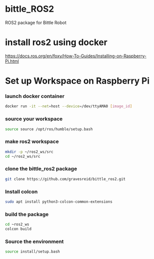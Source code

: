 # bittle_ROS2
ROS2 package for Bittle Robot

# install ros2 using docker
https://docs.ros.org/en/foxy/How-To-Guides/Installing-on-Raspberry-Pi.html

# Set up Workspace on Raspberry Pi
### launch docker container
```bash
docker run -it --net=host --device=/dev/ttyAMA0 [image_id]
```
### source your workspace
```bash
source source /opt/ros/humble/setup.bash
```
### make ros2 workspace
```bash
mkdir -p ~/ros2_ws/src
cd ~/ros2_ws/src
```
### clone the bittle_ros2 package
```bash
git clone https://github.com/gravesreid/bittle_ros2.git
```
### Install colcon
```bash
sudo apt install python3-colcon-common-extensions
```
### build the package
```bash
cd ~ros2_ws
colcon build
```

### Source the environment
```bash
source install/setup.bash
```

